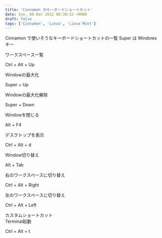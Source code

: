 ```yaml
---
title: 'Cinnamon のキーボードショートカット'
date: Sun, 09 Dec 2012 08:30:32 +0000
draft: false
tags: ['Cinnamon', 'Linux', 'Linux Mint']
---
```


Cinnamon で使いそうなキーボードショートカットの一覧 Super は Windows キー

ワークスペース一覧

Ctrl + Alt + Up

Windowの最大化

Super + Up

Windowの最大化解除

Super + Down

Windowを閉じる

Alt + F4

デスクトップを表示

Ctrl + Alt + d

Window切り替え

Alt + Tab

右のワークスペースに切り替え

Ctrl + Alt + Right

左のワークスペースに切り替え

Ctrl + Alt + Left

カスタムショートカット  
Terminal起動

Ctrl + Alt + t